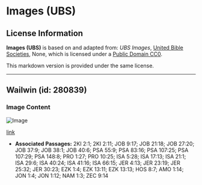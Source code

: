 # Images (UBS)

## License Information

**Images (UBS)** is based on and adapted from: _UBS Images_, [United Bible Societies](https://unitedbiblesocieties.org/), None, which is licensed under a [Public Domain CC0](https://creativecommons.org/public-domain/cc0/).

This markdown version is provided under the same license.



--------------------------------

## Wailwin (id: 280839)

### Image Content

![Image](https://cdn.aquifer.bible/aquifer-content/resources/Media/WEB-0908_whirlwind.jpg)

[link](https://cdn.aquifer.bible/aquifer-content/resources/Media/WEB-0908_whirlwind.jpg)

* **Associated Passages:** 2KI 2:1; 2KI 2:11; JOB 9:17; JOB 21:18; JOB 27:20; JOB 37:9; JOB 38:1; JOB 40:6; PSA 55:9; PSA 83:16; PSA 107:25; PSA 107:29; PSA 148:8; PRO 1:27; PRO 10:25; ISA 5:28; ISA 17:13; ISA 21:1; ISA 29:6; ISA 40:24; ISA 41:16; ISA 66:15; JER 4:13; JER 23:19; JER 25:32; JER 30:23; EZK 1:4; EZK 13:11; EZK 13:13; HOS 8:7; AMO 1:14; JON 1:4; JON 1:12; NAM 1:3; ZEC 9:14


